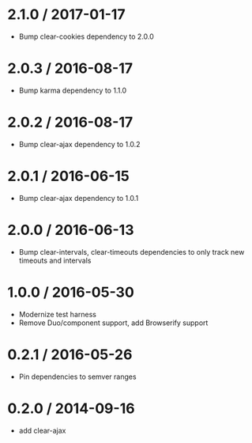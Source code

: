 
2.1.0 / 2017-01-17
==================

  * Bump clear-cookies dependency to 2.0.0

2.0.3 / 2016-08-17
==================

  * Bump karma dependency to 1.1.0

2.0.2 / 2016-08-17
==================

  * Bump clear-ajax dependency to 1.0.2

2.0.1 / 2016-06-15
==================

  * Bump clear-ajax dependency to 1.0.1

2.0.0 / 2016-06-13
==================

  * Bump clear-intervals, clear-timeouts dependencies to only track new timeouts and intervals

1.0.0 / 2016-05-30
==================

  * Modernize test harness
  * Remove Duo/component support, add Browserify support

0.2.1 / 2016-05-26
==================

  * Pin dependencies to semver ranges

0.2.0 / 2014-09-16
==================

  * add clear-ajax
